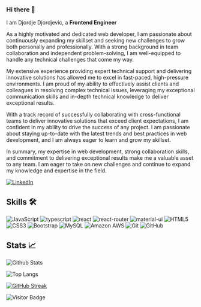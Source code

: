 ### Hi there 👋


I am Djordje Djordjevic, a **Frontend Engineer** 

As a highly motivated and dedicated web developer, I am passionate about continuously expanding my skillset and seeking new challenges to grow both personally and professionally. With a strong background in team collaboration and independent problem-solving, I am well-equipped to handle any technical challenges that come my way.

My extensive experience providing expert technical support and delivering innovative solutions has allowed me to excel in fast-paced, high-pressure environments. I am proud of my ability to effectively assist clients and colleagues in resolving complex technical issues, leveraging my exceptional communication skills and in-depth technical knowledge to deliver exceptional results.

With a track record of successfully collaborating with cross-functional teams to deliver innovative solutions that exceed client expectations, I am confident in my ability to drive the success of any project. I am passionate about staying up-to-date with the latest trends and best practices in web development, and I am always eager to learn and grow my skillset.

In summary, my expertise in web development, strong collaboration skills, and commitment to delivering exceptional results make me a valuable asset to any team. I am eager to take on new challenges and continue to expand my knowledge and expertise in the field.



[![LinkedIn](https://img.shields.io/badge/linkedin-%230077B5.svg?style=for-the-badge&logo=linkedin&logoColor=white)]([[https://www.linkedin.com/in/muhammad-adeel-9ba19951/](https://www.linkedin.com/in/djordje-44/)](https://www.linkedin.com/in/djordje-44/))


## Skills 🛠️

![JavaScript](https://img.shields.io/badge/-JavaScript-black?style=flat-square&logo=javascript)
![typescript](https://img.shields.io/badge/TypeScript-3178C6?style=flat-square&logo=typescript&logoColor=white)
![react](https://img.shields.io/badge/React-20232A?style=flat-square&logo=react&logoColor=61DAFB)
![react-router](https://img.shields.io/badge/React_Router-CA4245?style=flat-square&logo=react-router&logoColor=white)
![material-ui](https://img.shields.io/badge/Material_UI-0081CB?style=flat-square&logo=mui&logoColor=white)
![HTML5](https://img.shields.io/badge/-HTML5-E34F26?style=flat-square&logo=html5&logoColor=white)
![CSS3](https://img.shields.io/badge/-CSS3-1572B6?style=flat-square&logo=css3)
![Bootstrap](https://img.shields.io/badge/-Bootstrap-563D7C?style=flat-square&logo=bootstrap)
![MySQL](https://img.shields.io/badge/-MySQL-black?style=flat-square&logo=mysql)
![Amazon AWS](https://img.shields.io/badge/Amazon%20AWS-232F3E?style=flat-square&logo=amazon-aws)
![Git](https://img.shields.io/badge/-Git-black?style=flat-square&logo=git)
![GitHub](https://img.shields.io/badge/-GitHub-181717?style=flat-square&logo=github)



## Stats 📈

![Github Stats](https://github-readme-stats.vercel.app/api?username=Djo44&count_private=true&show_icons=true&include_all_commits=true&theme=prussian&layout=compact)

![Top Langs](https://github-readme-stats.vercel.app/api/top-langs/?username=Djo44&hide=TeX&layout=compact&theme=prussian)

[![GitHub Streak](https://streak-stats.demolab.com?user=Djo44&theme=react&date_format=j%20M%5B%20Y%5D)](https://git.io/streak-stats)

![Visitor Badge](https://visitor-badge.laobi.icu/badge?page_id=Djo44.Djo44)
